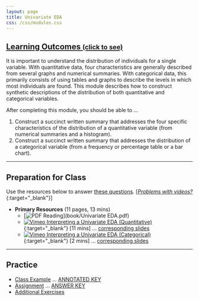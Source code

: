 ```yaml
---
layout: page
title: Univariate EDA
css: /css/modules.css
---
```


<div class="panel-group-ILOs">
  <div class="panel panel-default">
    <div class="panel-heading">
      <h2 class="panel-title">
        <a data-toggle="collapse" href="#ILOs">Learning Outcomes <small>(click to see)</small></a>
      </h2>
    </div>
    <div id="ILOs" class="panel-collapse collapse">
      <div class="panel-body">
It is important to understand the distribution of individuals for a single variable. With quantitative data, four characteristics are generally described from several graphs and numerical summaries. With categorical data, this primarily consists of using tables and graphs to describe the levels in which most individuals are found. This module describes how to construct synthetic descriptions of the distribution of both quantitative and categorical variables.

<p>After completing this module, you should be able to ...</p>

<ol>
  <li>Construct a succinct written summary that addresses the four specific characteristics of the distribution of a quantitative variable (from numerical summaries and a histogram).</li>
  <li>Construct a succinct written summary that addresses the distribution of a categorical variable (from a frequency or percentage table or a bar chart).</li>
</ol>
      </div>
    </div>
  </div>
</div>

----

## Preparation for Class

Use the resources below to answer [these questions](Prep/UnivEDA). [[*Problems with videos?*](../resources/FAQs/videos){:target="_blank"}]

* **Primary Resources** (11 pages, 13 mins)
  * [![PDF](../img/pdf.png) Reading](book/Univariate EDA.pdf)
  * [![Vimeo](../img/dhovid.png) Interpreting a Univariate EDA (Quantitative)](https://vimeo.com/user45324800/ueda-quantsum){:target="_blank"} [11 mins] ... [corresponding slides](PPT/UEDAQuant_PPT.pptx)
  * [![Vimeo](../img/dhovid.png) Interpreting a Univariate EDA (Categorical)](https://vimeo.com/user45324800/ueda-catsum){:target="_blank"} [2 mins] ... [corresponding slides](PPT/UEDACat_PPT.pptx)

----

## Practice

* [Class Example](CE/UnivEDA_CExmpl) ... [ANNOTATED KEY](CE/KEY_UnivEDA_CExmpl)
* [Assignment](CE/UnivEDA_CE1) ... [ANSWER KEY](CE/KEY_UnivEDA_CE)
* [Additional Exercises](CE/UnivEDA_CE2)

&nbsp;

<!---
----

## Archived Materials

* [In-Class "Review Lecture"]() [XX mins]

<!---
* [Old Lecture Slides](PPT/UEDAQuant_PPT_old.pptx)

--->

